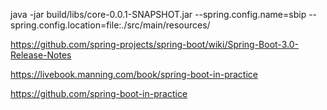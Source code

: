 java -jar build/libs/core-0.0.1-SNAPSHOT.jar --spring.config.name=sbip --spring.config.location=file:./src/main/resources/

https://github.com/spring-projects/spring-boot/wiki/Spring-Boot-3.0-Release-Notes

https://livebook.manning.com/book/spring-boot-in-practice

https://github.com/spring-boot-in-practice